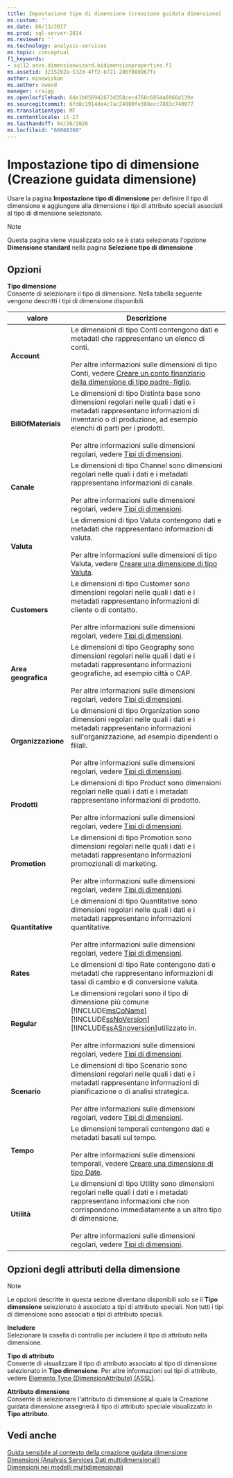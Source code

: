 ```yaml
---
title: Impostazione tipo di dimensione (creazione guidata dimensione) | Microsoft Docs
ms.custom: ''
ms.date: 06/13/2017
ms.prod: sql-server-2014
ms.reviewer: ''
ms.technology: analysis-services
ms.topic: conceptual
f1_keywords:
- sql12.asvs.dimensionwizard.bidimensionproperties.f1
ms.assetid: 3215282a-532d-4ff2-b721-286f088967fc
author: minewiskan
ms.author: owend
manager: craigg
ms.openlocfilehash: 6de1b056942673d358cec4768c6854a6966d139e
ms.sourcegitcommit: 6fd8c1914de4c7ac24900fe388ecc7883c740077
ms.translationtype: MT
ms.contentlocale: it-IT
ms.lasthandoff: 04/26/2020
ms.locfileid: "66068368"
---
```

# <a name="specify-dimension-type-dimension-wizard"></a>Impostazione tipo di dimensione (Creazione guidata dimensione)
  Usare la pagina **Impostazione tipo di dimensione** per definire il tipo di dimensione e aggiungere alla dimensione i tipi di attributo speciali associati al tipo di dimensione selezionato.  
  
> [!NOTE]  
>  Questa pagina viene visualizzata solo se è stata selezionata l'opzione **Dimensione standard** nella pagina **Selezione tipo di dimensione** .  
  
## <a name="options"></a>Opzioni  
 **Tipo dimensione**  
 Consente di selezionare il tipo di dimensione. Nella tabella seguente vengono descritti i tipi di dimensione disponibili.  
  
|valore|Descrizione|  
|-----------|-----------------|  
|**Account**|Le dimensioni di tipo Conti contengono dati e metadati che rappresentano un elenco di conti.<br /><br /> Per altre informazioni sulle dimensioni di tipo Conti, vedere [Creare un conto finanziario della dimensione di tipo padre-figlio](multidimensional-models/database-dimensions-finance-account-of-parent-child-type.md).|  
|**BillOfMaterials**|Le dimensioni di tipo Distinta base sono dimensioni regolari nelle quali i dati e i metadati rappresentano informazioni di inventario o di produzione, ad esempio elenchi di parti per i prodotti.<br /><br /> Per altre informazioni sulle dimensioni regolari, vedere [Tipi di dimensioni](multidimensional-models-olap-logical-dimension-objects/database-dimension-properties-types.md).|  
|**Canale**|Le dimensioni di tipo Channel sono dimensioni regolari nelle quali i dati e i metadati rappresentano informazioni di canale.<br /><br /> Per altre informazioni sulle dimensioni regolari, vedere [Tipi di dimensioni](multidimensional-models-olap-logical-dimension-objects/database-dimension-properties-types.md).|  
|**Valuta**|Le dimensioni di tipo Valuta contengono dati e metadati che rappresentano informazioni di valuta.<br /><br /> Per altre informazioni sulle dimensioni di tipo Valuta, vedere [Creare una dimensione di tipo Valuta](multidimensional-models/database-dimensions-create-a-currency-type-dimension.md).|  
|**Customers**|Le dimensioni di tipo Customer sono dimensioni regolari nelle quali i dati e i metadati rappresentano informazioni di cliente o di contatto.<br /><br /> Per altre informazioni sulle dimensioni regolari, vedere [Tipi di dimensioni](multidimensional-models-olap-logical-dimension-objects/database-dimension-properties-types.md).|  
|**Area geografica**|Le dimensioni di tipo Geography sono dimensioni regolari nelle quali i dati e i metadati rappresentano informazioni geografiche, ad esempio città o CAP.<br /><br /> Per altre informazioni sulle dimensioni regolari, vedere [Tipi di dimensioni](multidimensional-models-olap-logical-dimension-objects/database-dimension-properties-types.md).|  
|**Organizzazione**|Le dimensioni di tipo Organization sono dimensioni regolari nelle quali i dati e i metadati rappresentano informazioni sull'organizzazione, ad esempio dipendenti o filiali.<br /><br /> Per altre informazioni sulle dimensioni regolari, vedere [Tipi di dimensioni](multidimensional-models-olap-logical-dimension-objects/database-dimension-properties-types.md).|  
|**Prodotti**|Le dimensioni di tipo Product sono dimensioni regolari nelle quali i dati e i metadati rappresentano informazioni di prodotto.<br /><br /> Per altre informazioni sulle dimensioni regolari, vedere [Tipi di dimensioni](multidimensional-models-olap-logical-dimension-objects/database-dimension-properties-types.md).|  
|**Promotion**|Le dimensioni di tipo Promotion sono dimensioni regolari nelle quali i dati e i metadati rappresentano informazioni promozionali di marketing.<br /><br /> Per altre informazioni sulle dimensioni regolari, vedere [Tipi di dimensioni](multidimensional-models-olap-logical-dimension-objects/database-dimension-properties-types.md).|  
|**Quantitative**|Le dimensioni di tipo Quantitative sono dimensioni regolari nelle quali i dati e i metadati rappresentano informazioni quantitative.<br /><br /> Per altre informazioni sulle dimensioni regolari, vedere [Tipi di dimensioni](multidimensional-models-olap-logical-dimension-objects/database-dimension-properties-types.md).|  
|**Rates**|Le dimensioni di tipo Rate contengono dati e metadati che rappresentano informazioni di tassi di cambio e di conversione valuta.|  
|**Regular**|Le dimensioni regolari sono il tipo di dimensione più comune [!INCLUDE[msCoName](../includes/msconame-md.md)] [!INCLUDE[ssNoVersion](../includes/ssnoversion-md.md)] [!INCLUDE[ssASnoversion](../includes/ssasnoversion-md.md)]utilizzato in.<br /><br /> Per altre informazioni sulle dimensioni regolari, vedere [Tipi di dimensioni](multidimensional-models-olap-logical-dimension-objects/database-dimension-properties-types.md).|  
|**Scenario**|Le dimensioni di tipo Scenario sono dimensioni regolari nelle quali i dati e i metadati rappresentano informazioni di pianificazione o di analisi strategica.<br /><br /> Per altre informazioni sulle dimensioni regolari, vedere [Tipi di dimensioni](multidimensional-models-olap-logical-dimension-objects/database-dimension-properties-types.md).|  
|**Tempo**|Le dimensioni temporali contengono dati e metadati basati sul tempo.<br /><br /> Per altre informazioni sulle dimensioni temporali, vedere [Creare una dimensione di tipo Date](multidimensional-models/database-dimensions-create-a-date-type-dimension.md).|  
|**Utilità**|Le dimensioni di tipo Utility sono dimensioni regolari nelle quali i dati e i metadati rappresentano informazioni che non corrispondono immediatamente a un altro tipo di dimensione.<br /><br /> Per altre informazioni sulle dimensioni regolari, vedere [Tipi di dimensioni](multidimensional-models-olap-logical-dimension-objects/database-dimension-properties-types.md).|  
  
## <a name="dimension-attributes-options"></a>Opzioni degli attributi della dimensione  
  
> [!NOTE]  
>  Le opzioni descritte in questa sezione diventano disponibili solo se il **Tipo dimensione** selezionato è associato a tipi di attributo speciali. Non tutti i tipi di dimensione sono associati a tipi di attributo speciali.  
  
 **Includere**  
 Selezionare la casella di controllo per includere il tipo di attributo nella dimensione.  
  
 **Tipo di attributo**  
 Consente di visualizzare il tipo di attributo associato al tipo di dimensione selezionato in **Tipo dimensione**. Per altre informazioni sui tipi di attributo, vedere [Elemento Type &#40;DimensionAttribute&#41; &#40;ASSL&#41;](https://docs.microsoft.com/bi-reference/assl/properties/type-element-dimensionattribute-assl).  
  
 **Attributo dimensione**  
 Consente di selezionare l'attributo di dimensione al quale la Creazione guidata dimensione assegnerà il tipo di attributo speciale visualizzato in **Tipo attributo**.  
  
## <a name="see-also"></a>Vedi anche  
 [Guida sensibile al contesto della creazione guidata dimensione](dimension-wizard-f1-help.md)   
 [Dimensioni &#40;Analysis Services Dati multidimensionali&#41;](multidimensional-models-olap-logical-dimension-objects/dimensions-analysis-services-multidimensional-data.md)   
 [Dimensioni nei modelli multidimensionali](multidimensional-models/dimensions-in-multidimensional-models.md)  
  
  
